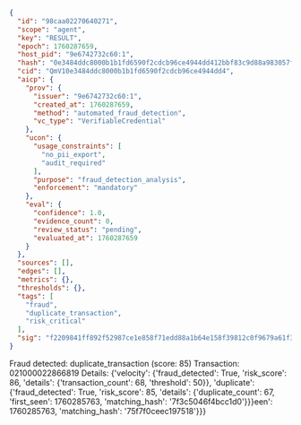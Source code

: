 ```json
{
  "id": "98caa02270640271",
  "scope": "agent",
  "key": "RESULT",
  "epoch": 1760287659,
  "host_pid": "9e6742732c60:1",
  "hash": "0e3484ddc8000b1b1fd6590f2cdcb96ce4944dd412bbf83c9d88a983057f8a7a",
  "cid": "QmV10e3484ddc8000b1b1fd6590f2cdcb96ce4944dd4",
  "aicp": {
    "prov": {
      "issuer": "9e6742732c60:1",
      "created_at": 1760287659,
      "method": "automated_fraud_detection",
      "vc_type": "VerifiableCredential"
    },
    "ucon": {
      "usage_constraints": [
        "no_pii_export",
        "audit_required"
      ],
      "purpose": "fraud_detection_analysis",
      "enforcement": "mandatory"
    },
    "eval": {
      "confidence": 1.0,
      "evidence_count": 0,
      "review_status": "pending",
      "evaluated_at": 1760287659
    }
  },
  "sources": [],
  "edges": [],
  "metrics": {},
  "thresholds": {},
  "tags": [
    "fraud",
    "duplicate_transaction",
    "risk_critical"
  ],
  "sig": "f2209841ff892f52987ce1e858f71edd88a1b64e158f39812c0f9679a61f34a7"
}
```

Fraud detected: duplicate_transaction (score: 85)
Transaction: 021000022866819
Details: {'velocity': {'fraud_detected': True, 'risk_score': 86, 'details': {'transaction_count': 68, 'threshold': 50}}, 'duplicate': {'fraud_detected': True, 'risk_score': 85, 'details': {'duplicate_count': 67, 'first_seen': 1760285763, 'matching_hash': '7f3c5046f4bcc1d0'}}}een': 1760285763, 'matching_hash': '75f7f0ceec197518'}}}